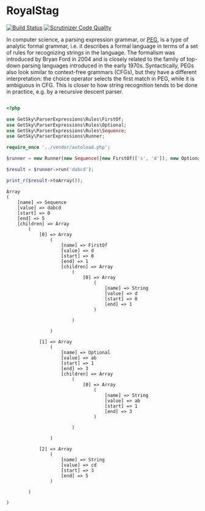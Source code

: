 RoyalStag
=========
[![Build Status](https://travis-ci.org/JimmDiGrizli/RoyalStag.svg)](https://travis-ci.org/JimmDiGrizli/RoyalStag)
[![Scrutinizer Code Quality](https://scrutinizer-ci.com/g/JimmDiGrizli/RoyalStag/badges/quality-score.png?b=develop)](https://scrutinizer-ci.com/g/JimmDiGrizli/RoyalStag/?branch=develop)

In computer science, a parsing expression grammar, or [PEG](http://en.wikipedia.org/wiki/Parsing_expression_grammar "Parsing expression grammar"), is a type of analytic formal grammar, i.e. it describes a formal language in terms of a set of rules for recognizing strings in the language. The formalism was introduced by Bryan Ford in 2004 and is closely related to the family of top-down parsing languages introduced in the early 1970s. Syntactically, PEGs also look similar to context-free grammars (CFGs), but they have a different interpretation: the choice operator selects the first match in PEG, while it is ambiguous in CFG. This is closer to how string recognition tends to be done in practice, e.g. by a recursive descent parser.


```php

<?php

use GetSky\ParserExpressions\Rules\FirstOf;
use GetSky\ParserExpressions\Rules\Optional;
use GetSky\ParserExpressions\Rules\Sequence;
use GetSky\ParserExpressions\Runner;

require_once '../vendor/autoload.php';

$runner = new Runner(new Sequence([new FirstOf(['s', 'd']), new Optional('ab'), 'cd']));

$result = $runner->run('dabcd');

print_r($result->toArray());
```

```
Array
(
    [name] => Sequence
    [value] => dabcd
    [start] => 0
    [end] => 5
    [children] => Array
        (
            [0] => Array
                (
                    [name] => FirstOf
                    [value] => d
                    [start] => 0
                    [end] => 1
                    [children] => Array
                        (
                            [0] => Array
                                (
                                    [name] => String
                                    [value] => d
                                    [start] => 0
                                    [end] => 1
                                )

                        )

                )

            [1] => Array
                (
                    [name] => Optional
                    [value] => ab
                    [start] => 1
                    [end] => 3
                    [children] => Array
                        (
                            [0] => Array
                                (
                                    [name] => String
                                    [value] => ab
                                    [start] => 1
                                    [end] => 3
                                )

                        )

                )

            [2] => Array
                (
                    [name] => String
                    [value] => cd
                    [start] => 3
                    [end] => 5
                )

        )

)
```
